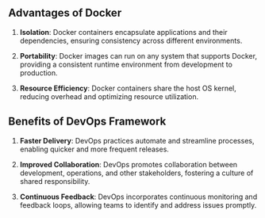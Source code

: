 ## Advantages of Docker

1. **Isolation**: Docker containers encapsulate applications and their dependencies, ensuring consistency across different environments.

2. **Portability**: Docker images can run on any system that supports Docker, providing a consistent runtime environment from development to production.

3. **Resource Efficiency**: Docker containers share the host OS kernel, reducing overhead and optimizing resource utilization.

## Benefits of DevOps Framework

1. **Faster Delivery**: DevOps practices automate and streamline processes, enabling quicker and more frequent releases.

2. **Improved Collaboration**: DevOps promotes collaboration between development, operations, and other stakeholders, fostering a culture of shared responsibility.

3. **Continuous Feedback**: DevOps incorporates continuous monitoring and feedback loops, allowing teams to identify and address issues promptly.

